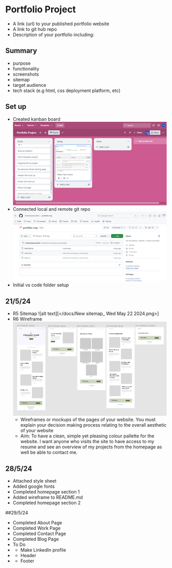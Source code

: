 # Portfolio Project
- A link (url) to your published portfolio website
- A link to git hub repo
- Description of your portfolio including:

## Summary
- purpose
- functionality
- screenshots
- sitemap
- target audience
- tech stack (e.g html, css deployment platform, etc)

## Set up 
- Created kanban board
![alt text](<docs/kanban board 22.5.png>)
- Connected local and remote git repo
![alt text](<docs/local and git repo 22.5.png>)
- Initial vs code folder setup

## 21/5/24
- R5 Sitemap
 ![alt text][</docs/New sitemap_ Wed May 22 2024.png>]  
- R6 Wireframe
 ![alt text](<docs\wireframe.png>)
    - Wireframes or mockups of  the pages of your website. You must explain your decision making process relating to the overall aesthetic of your website
    - Aim: To have a clean, simple yet pleasing colour pallette for the website. I want anyone who visits the site to have access to my resume and see an overview of my projects from the homepage as well be able to contact me.

## 28/5/24
- Attached style sheet
- Added google fonts
- Completed homepage section 1
- Added wireframe to README.md
- Completed homepage section 2

##29/5/24
- Completed About Page
- Completed Work Page
- Completed Contact Page
- Completed Blog Page
- To Do
- - Make LinkedIn profile
- - Header
- - Footer
